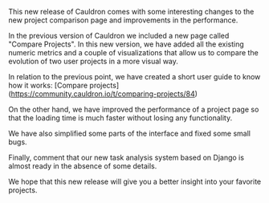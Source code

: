 This new release of Cauldron comes with some interesting changes to the new project comparison page and improvements in the performance.

In the previous version of Cauldron we included a new page called "Compare Projects". In this new version, we have added all the existing numeric metrics and a couple of visualizations that allow us to compare the evolution of two user projects in a more visual way.

In relation to the previous point, we have created a short user guide to know how it works: [Compare projects] (https://community.cauldron.io/t/comparing-projects/84)

On the other hand, we have improved the performance of a project page so that the loading time is much faster without losing any functionality.

We have also simplified some parts of the interface and fixed some small bugs.

Finally, comment that our new task analysis system based on Django is almost ready in the absence of some details.

We hope that this new release will give you a better insight into your favorite projects. 
